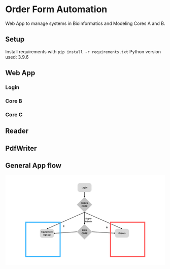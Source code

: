 # Order Form Automation
Web App to manage systems in Bioinformatics and Modeling Cores A and B.

## Setup
Install requirements with 
`pip install -r requirements.txt`
Python version used: 3.9.6

## Web App
### Login

### Core B
### Core C

## Reader

## PdfWriter

## General App flow
![App flow](docs/Core_App_entry_flow.png)